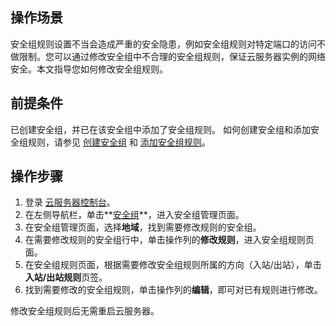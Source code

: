 ## 操作场景

安全组规则设置不当会造成严重的安全隐患，例如安全组规则对特定端口的访问不做限制。您可以通过修改安全组中不合理的安全组规则，保证云服务器实例的网络安全。本文指导您如何修改安全组规则。

## 前提条件

已创建安全组，并已在该安全组中添加了安全组规则。
如何创建安全组和添加安全组规则，请参见 [创建安全组](https://cloud.tencent.com/document/product/213/39738) 和 [添加安全组规则](https://cloud.tencent.com/document/product/213/39740)。

## 操作步骤

1. 登录 [云服务器控制台](https://console.cloud.tencent.com/cvm/index)。
2. 在左侧导航栏，单击**[安全组](https://console.cloud.tencent.com/cvm/securitygroup)**，进入安全组管理页面。
3. 在安全组管理页面，选择**地域**，找到需要修改规则的安全组。
4. 在需要修改规则的安全组行中，单击操作列的**修改规则**，进入安全组规则页面。
5. 在安全组规则页面，根据需要修改安全组规则所属的方向（入站/出站），单击**入站/出站规则**页签。
6. 找到需要修改的安全组规则，单击操作列的**编辑**，即可对已有规则进行修改。
<dx-alert infotype="explain" title="">
修改安全组规则后无需重启云服务器。
</dx-alert>





